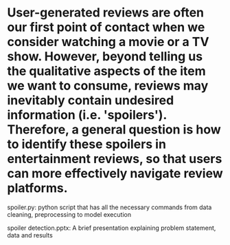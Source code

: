# User-generated reviews are often our first point of contact when we consider watching a movie or a TV show. However, beyond telling us the qualitative aspects of the item we want to consume, reviews may inevitably contain undesired information (i.e. 'spoilers').  Therefore, a general question is how to identify these spoilers in entertainment reviews, so that users can more effectively navigate review platforms.

spoiler.py: python script that has all the necessary commands from data cleaning, preprocessing to model execution

spoiler detection.pptx: A brief presentation explaining problem statement, data and results
